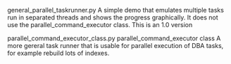 general_parallel_taskrunner.py 
  A simple demo that emulates multiple tasks run in separated threads and shows the progress graphically.
  It does not use the parallel_command_executor class. This is an 1.0 version

parallel_command_executor_class.py
 parallel_command_executor class 
 A more gereral task runner that is usable for parallel execution of DBA tasks, for example rebuild lots of indexes.
 
